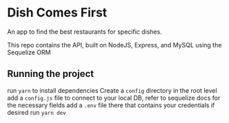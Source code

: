 # Dish Comes First
An app to find the best restaurants for specific dishes. 

This repo contains the API, built on NodeJS, Express, and MySQL using the Sequelize ORM

## Running the project
run `yarn` to install dependencies
Create a `config` directory in the root level
add a `config.js` file to connect to your local DB, refer to sequelize docs for the necessary fields
add a `.env` file there that contains your credentials if desired
run `yarn dev`